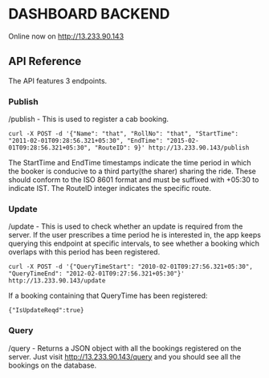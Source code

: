 # DASHBOARD BACKEND

Online now on http://13.233.90.143

## API Reference

The API features 3 endpoints. 
### Publish 
/publish - This is used to register a cab booking. 
```
curl -X POST -d '{"Name": "that", "RollNo": "that", "StartTime": "2011-02-01T09:28:56.321+05:30", "EndTime": "2015-02-01T09:28:56.321+05:30", "RouteID": 9}' http://13.233.90.143/publish
```
The StartTime and EndTime timestamps indicate the time period in which the booker is conducive to a third party(the sharer) sharing the ride. These should conform to the ISO 8601 format and must be suffixed with +05:30 to indicate IST. The RouteID integer indicates the specific route. 

### Update 
/update - This is used to check whether an update is required from the server. If the user prescribes a time period he is interested in, the app keeps querying this endpoint at specific intervals, to see whether a booking which overlaps with this period has been registered. 
```
curl -X POST -d '{"QueryTimeStart": "2010-02-01T09:27:56.321+05:30", "QueryTimeEnd": "2012-02-01T09:27:56.321+05:30"}' http://13.233.90.143/update 
```
If a booking containing that QueryTime has been registered: 
```
{"IsUpdateReqd":true}
```

### Query 
/query - Returns a JSON object with all the bookings registered on the server. Just visit http://13.233.90.143/query and you should see all the bookings on the database. 
